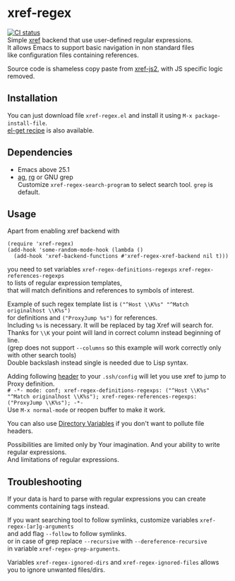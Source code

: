 # xref-regex  

[![CI status](https://img.shields.io/badge/works_on_my_machine-%E2%9C%93-green)](https://img.shields.io/badge/works_on_my_machine-%E2%9C%93-green)  
Simple [xref](https://www.gnu.org/software/emacs/manual/html_node/emacs/Xref.html) backend that use user-defined regular expressions.  
It allows Emacs to support basic navigation in non standard files  
like configuration files containing references.  

Source code is shameless copy paste from [xref-js2](https://github.com/js-emacs/xref-js2/), with JS specific logic removed.  

## Installation  

You can just download file `xref-regex.el` and install it using `M-x package-install-file`.  
[el-get recipe](https://github.com/dimitri/el-get/pull/2910/files) is also available.  

## Dependencies  

- Emacs above 25.1  
- [ag](http://geoff.greer.fm/ag/), [rg](https://github.com/BurntSushi/ripgrep) or GNU grep  
  Customize `xref-regex-search-program` to select search tool.  `grep` is default.  

## Usage  

Apart from enabling xref backend with  
```  
(require 'xref-regex)  
(add-hook 'some-random-mode-hook (lambda ()  
  (add-hook 'xref-backend-functions #'xref-regex-xref-backend nil t)))  
```  
you need to set variables `xref-regex-definitions-regexps` `xref-regex-references-regexps`  
to lists of regular expression templates,  
that will match definitions and references to symbols of interest.  

Example of such regex template list is `("^Host \\K%s" "^Match originalhost \\K%s")`  
for definitions and `("ProxyJump %s")` for references.  
Including `%s` is necessary.  It will be replaced by tag Xref will search for.  
Thanks for `\\K` your point will land in correct column instead beginning of line.  
(grep does not support `--columns` so this example will work correctly only with other search tools)  
Double backslash instead single is needed due to Lisp syntax.  

Adding following [header](https://www.gnu.org/software/emacs/manual/html_node/emacs/Specifying-File-Variables.html) to your `.ssh/config` will let you use xref to jump to Proxy definition.  
`# -*- mode: conf; xref-regex-definitions-regexps: ("^Host \\K%s" "^Match originalhost \\K%s"); xref-regex-references-regexps: ("ProxyJump \\K%s"); -*-`  
Use `M-x normal-mode` or reopen buffer to make it work.  

You can also use [Directory Variables](https://www.gnu.org/software/emacs/manual/html_node/emacs/Directory-Variables.html) if you don't want to pollute file headers.  

Possibilities are limited only by Your imagination.  And your ability to write regular expressions.  
And limitations of regular expressions.  

## Troubleshooting  

If your data is hard to parse with regular expressions you can create comments containing tags instead.  

If you want searching tool to follow symlinks, customize variables `xref-regex-[ar]g-arguments`  
and add flag `--follow` to follow symlinks.  
or in case of grep replace `--recursive` with `--dereference-recursive`  
in variable `xref-regex-grep-arguments`.  

Variables `xref-regex-ignored-dirs` and `xref-regex-ignored-files` allows you to ignore unwanted files/dirs.
